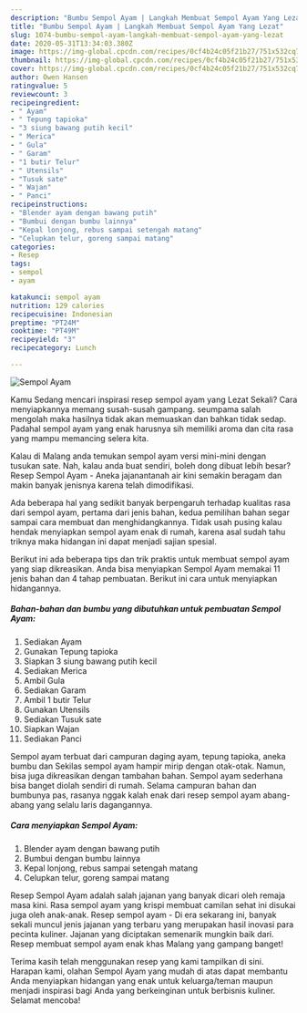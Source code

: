 ```yaml
---
description: "Bumbu Sempol Ayam | Langkah Membuat Sempol Ayam Yang Lezat"
title: "Bumbu Sempol Ayam | Langkah Membuat Sempol Ayam Yang Lezat"
slug: 1074-bumbu-sempol-ayam-langkah-membuat-sempol-ayam-yang-lezat
date: 2020-05-31T13:34:03.380Z
image: https://img-global.cpcdn.com/recipes/0cf4b24c05f21b27/751x532cq70/sempol-ayam-foto-resep-utama.jpg
thumbnail: https://img-global.cpcdn.com/recipes/0cf4b24c05f21b27/751x532cq70/sempol-ayam-foto-resep-utama.jpg
cover: https://img-global.cpcdn.com/recipes/0cf4b24c05f21b27/751x532cq70/sempol-ayam-foto-resep-utama.jpg
author: Owen Hansen
ratingvalue: 5
reviewcount: 3
recipeingredient:
- " Ayam"
- " Tepung tapioka"
- "3 siung bawang putih kecil"
- " Merica"
- " Gula"
- " Garam"
- "1 butir Telur"
- " Utensils"
- "Tusuk sate"
- " Wajan"
- " Panci"
recipeinstructions:
- "Blender ayam dengan bawang putih"
- "Bumbui dengan bumbu lainnya"
- "Kepal lonjong, rebus sampai setengah matang"
- "Celupkan telur, goreng sampai matang"
categories:
- Resep
tags:
- sempol
- ayam

katakunci: sempol ayam 
nutrition: 129 calories
recipecuisine: Indonesian
preptime: "PT24M"
cooktime: "PT49M"
recipeyield: "3"
recipecategory: Lunch

---
```



![Sempol Ayam](https://img-global.cpcdn.com/recipes/0cf4b24c05f21b27/751x532cq70/sempol-ayam-foto-resep-utama.jpg)

Kamu Sedang mencari inspirasi resep sempol ayam yang Lezat Sekali? Cara menyiapkannya memang susah-susah gampang. seumpama salah mengolah maka hasilnya tidak akan memuaskan dan bahkan tidak sedap. Padahal sempol ayam yang enak harusnya sih memiliki aroma dan cita rasa yang mampu memancing selera kita.

Kalau di Malang anda temukan sempol ayam versi mini-mini dengan tusukan sate. Nah, kalau anda buat sendiri, boleh dong dibuat lebih besar? Resep Sempol Ayam - Aneka jajanantanah air kini semakin beragam dan makin banyak jenisnya karena telah dimodifikasi.

Ada beberapa hal yang sedikit banyak berpengaruh terhadap kualitas rasa dari sempol ayam, pertama dari jenis bahan, kedua pemilihan bahan segar sampai cara membuat dan menghidangkannya. Tidak usah pusing kalau hendak menyiapkan sempol ayam enak di rumah, karena asal sudah tahu triknya maka hidangan ini dapat menjadi sajian spesial.


Berikut ini ada beberapa tips dan trik praktis untuk membuat sempol ayam yang siap dikreasikan. Anda bisa menyiapkan Sempol Ayam memakai 11 jenis bahan dan 4 tahap pembuatan. Berikut ini cara untuk menyiapkan hidangannya.

<!--inarticleads1-->

##### Bahan-bahan dan bumbu yang dibutuhkan untuk pembuatan Sempol Ayam:

1. Sediakan  Ayam
1. Gunakan  Tepung tapioka
1. Siapkan 3 siung bawang putih kecil
1. Sediakan  Merica
1. Ambil  Gula
1. Sediakan  Garam
1. Ambil 1 butir Telur
1. Gunakan  Utensils
1. Sediakan Tusuk sate
1. Siapkan  Wajan
1. Sediakan  Panci


Sempol ayam terbuat dari campuran daging ayam, tepung tapioka, aneka bumbu dan Sekilas sempol ayam hampir mirip dengan otak-otak. Namun, bisa juga dikreasikan dengan tambahan bahan. Sempol ayam sederhana bisa banget diolah sendiri di rumah. Selama campuran bahan dan bumbunya pas, rasanya nggak kalah enak dari resep sempol ayam abang-abang yang selalu laris dagangannya. 

<!--inarticleads2-->

##### Cara menyiapkan Sempol Ayam:

1. Blender ayam dengan bawang putih
1. Bumbui dengan bumbu lainnya
1. Kepal lonjong, rebus sampai setengah matang
1. Celupkan telur, goreng sampai matang


Resep Sempol Ayam adalah salah jajanan yang banyak dicari oleh remaja masa kini. Rasa sempol ayam yang krispi membuat camilan sehat ini disukai juga oleh anak-anak. Resep sempol ayam - Di era sekarang ini, banyak sekali muncul jenis jajanan yang terbaru yang merupakan hasil inovasi para pecinta kuliner. Jajanan yang diciptakan semenarik mungkin baik dari. Resep membuat sempol ayam enak khas Malang yang gampang banget! 

Terima kasih telah menggunakan resep yang kami tampilkan di sini. Harapan kami, olahan Sempol Ayam yang mudah di atas dapat membantu Anda menyiapkan hidangan yang enak untuk keluarga/teman maupun menjadi inspirasi bagi Anda yang berkeinginan untuk berbisnis kuliner. Selamat mencoba!
